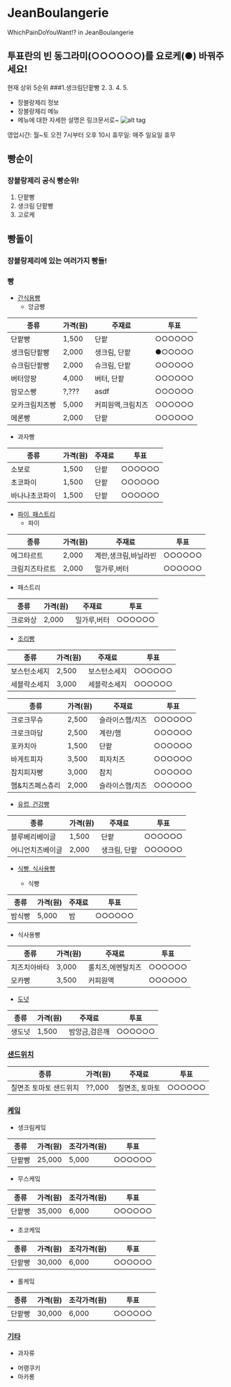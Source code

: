 JeanBoulangerie
============================================
WhichPainDoYouWant!? in JeanBoulangerie
## 투표란의 빈 동그라미(○○○○○○)를 요로케(●) 바꿔주세요!
현재 상위 5순위
###1.생크림단팥빵 2. 3. 4. 5. 

- 장블랑제리 정보
- 장블랑제리 메뉴
- 메뉴에 대한 자세한 설명은 링크문서로~
![alt tag](http://www.dtrix.co.kr/wp-content/uploads/2016/01/%EC%9F%9D%EB%B8%94%EB%9E%91%EC%A0%9C%EB%A6%AC_1.png)

영업시간: 월~토 오전 7시부터 오후 10시
휴무일: 매주 일요일 휴무

빵순이
------------------------------
### 장블랑제리 공식 빵순위!
1. 단팥빵
2. 생크림 단팥빵
3. 고로케

빵돌이
-------------------------------
### 장블랑제리에 있는 여러가지 빵들!

### 빵
- [간식용빵](./간식용빵.md/)
  - 앙금빵

종류 | 가격(원) | 주재료 | 투표
---- | -------- | ------ | ----
단팥빵 | 1,500 | 단팥 | ○○○○○○
생크림단팥빵 | 2,000 | 생크림, 단팥 | ●○○○○○
슈크림단팥빵 | 2,000 | 슈크림, 단팥 | ○○○○○○
버터앙팡 | 4,000 | 버터, 단팥 | ○○○○○○
맘모스빵 | ?,??? | asdf | ○○○○○○
모카크림치즈빵 | 5,000 | 커피원액,크림치즈 | ○○○○○○
메론빵 | 2,000 | 단팥 | ○○○○○○

  - 과자빵

종류 | 가격(원) | 주재료 | 투표
---- | -------- | ------ | ----
소보로 | 1,500 | 단팥 | ○○○○○○
초코파이 | 1,500 | 단팥 | ○○○○○○
바나나초코파이 | 1,500 | 단팥 | ○○○○○○

- [파이, 패스트리](./파이,패스트리.md/)
  - 파이

종류 | 가격(원) | 주재료 | 투표
---- | -------- | ------ | ----
에그타르트 | 2,000 | 계란,생크림,바닐라빈 | ○○○○○○
크림치즈타르트 | 2,000 | 밀가루,버터 | ○○○○○○

  - 패스트리

종류 | 가격(원) | 주재료 | 투표
---- | -------- | ------ | ----
크로와상 | 2,000 | 밀가루,버터 | ○○○○○○

- [조리빵](./조리빵.md/)

종류 | 가격(원) | 주재료 | 투표
---- | -------- | ------ | ----
보스턴소세지 | 2,500 | 보스턴소세지 | ○○○○○○
세블락소세지 | 3,000 | 세블락소세지 | ○○○○○○

종류 | 가격(원) | 주재료 | 투표
---- | -------- | ------ | ----
크로크무슈 | 2,500 | 슬라이스햄/치즈 | ○○○○○○
크로크마담 | 2,500 | 계란/햄 | ○○○○○○
포카치아 | 1,500 | 단팥 | ○○○○○○
바게트피자 | 3,500 | 피자치즈 | ○○○○○○
참치피자빵 | 3,000 | 참치 | ○○○○○○
햄&치즈페스츄리 | 2,000 | 슬라이스햄/치즈 | ○○○○○○


- [유럽, 건강빵](./건강빵.md/)

종류 | 가격(원) | 주재료 | 투표
---- | -------- | ------ | ----
블루베리베이글 | 1,500 | 단팥 | ○○○○○○
어니언치즈베이글 | 2,000 | 생크림, 단팥 | ○○○○○○

- [식빵, 식사용빵](./식빵,식사용빵.md/)

  - 식빵 

종류 | 가격(원) | 주재료 | 투표
---- | -------- | ------ | ----
밤식빵 | 5,000 | 밤 | ○○○○○○

  - 식사용빵

종류 | 가격(원) | 주재료 | 투표
---- | -------- | ------ | ----
치즈치아바타 | 3,000 | 롤치즈,에멘탈치즈 | ○○○○○○
모카빵 | 3,500 | 커피원액 | ○○○○○○

- [도넛](./도넛.md/)

종류 | 가격(원) | 주재료 | 투표
---- | -------- | ------ | ----
생도넛 | 1,500 | 밤앙금,검은깨 | ○○○○○○

### [샌드위치](./샌드위치.md/)

종류 | 가격(원) | 주재료 | 투표
---- | -------- | ------ | ----
칠면조 토마토 샌드위치 | ??,000 | 칠면조, 토마토 | ○○○○○○

### [케잌](./케잌.md/)

  - 생크림케잌 

종류 | 가격(원) | 조각가격(원) | 투표
---- | -------- | ------ | ----
단팥빵 | 25,000 | 5,000 | ○○○○○○

  - 무스케잌

종류 | 가격(원) | 조각가격(원) | 투표
---- | -------- | ------ | ----
단팥빵 | 35,000 | 6,000 | ○○○○○○

  - 초코케잌

종류 | 가격(원) | 조각가격(원) | 투표
---- | -------- | ------ | ----
단팥빵 | 30,000 | 6,000 | ○○○○○○

  - 롤케잌

종류 | 가격(원) | 조각가격(원) | 투표
---- | -------- | ------ | ----
단팥빵 | 30,000 | 6,000 | ○○○○○○

### [기타](./기타.md/)

- 과자류
 * 머랭쿠키
 * 마카롱
